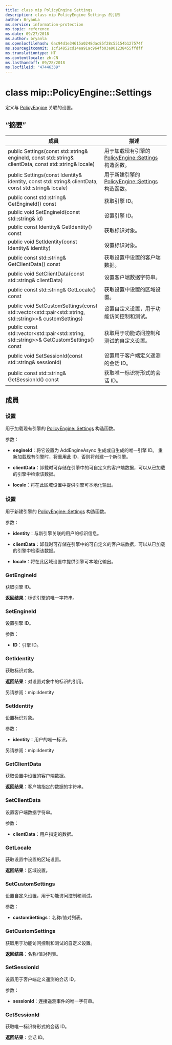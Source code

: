 ```yaml
---
title: class mip PolicyEngine Settings
description: class mip PolicyEngine Settings 的引用
author: BryanLa
ms.service: information-protection
ms.topic: reference
ms.date: 09/27/2018
ms.author: bryanla
ms.openlocfilehash: 6ac94d1e34615a0248dac85f28c55154b127574f
ms.sourcegitcommit: 1cf14852cd14ea91ac964fb03a901238455ffdff
ms.translationtype: HT
ms.contentlocale: zh-CN
ms.lasthandoff: 09/28/2018
ms.locfileid: "47446339"
---
```

# <a name="class-mippolicyenginesettings"></a>class mip::PolicyEngine::Settings 
定义与 [PolicyEngine](class_mip_policyengine.md) 关联的设置。
  
## <a name="summary"></a>“摘要”
 成員                        | 描述                                
--------------------------------|---------------------------------------------
 public Settings(const std::string& engineId, const std::string& clientData, const std::string& locale)  |  用于加载现有引擎的 [PolicyEngine::Settings](class_mip_policyengine_settings.md) 构造函数。
 public Settings(const Identity& identity, const std::string& clientData, const std::string& locale)  |  用于新建引擎的 [PolicyEngine::Settings](class_mip_policyengine_settings.md) 构造函数。
 public const std::string& GetEngineId() const  |  获取引擎 ID。
 public void SetEngineId(const std::string& id)  |  设置引擎 ID。
 public const Identity& GetIdentity() const  |  获取标识对象。
 public void SetIdentity(const Identity& identity)  |  设置标识对象。
 public const std::string& GetClientData() const  |  获取设置中设置的客户端数据。
 public void SetClientData(const std::string& clientData)  |  设置客户端数据字符串。
 public const std::string& GetLocale() const  |  获取设置中设置的区域设置。
public void SetCustomSettings(const std::vector<std::pair<std::string, std::string>>& customSettings)  |  设置自定义设置，用于功能访问控制和测试。
public const std::vector<std::pair<std::string, std::string>>& GetCustomSettings() const  |  获取用于功能访问控制和测试的自定义设置。
 public void SetSessionId(const std::string& sessionId)  |  设置用于客户端定义遥测的会话 ID。
 public const std::string& GetSessionId() const  |  获取唯一标识符形式的会话 ID。
  
## <a name="members"></a>成員
  
### <a name="settings"></a>设置
用于加载现有引擎的 [PolicyEngine::Settings](class_mip_policyengine_settings.md) 构造函数。

参数：  
* **engineId**：将它设置为 AddEngineAsync 生成或自生成的唯一引擎 ID。 重新加载现有引擎时，将重用此 ID，否则将创建一个新引擎。 


* **clientData**：卸载时可存储在引擎中的可自定义的客户端数据，可以从已加载的引擎中检索该数据。 


* **locale**：将在此区域设置中提供引擎可本地化输出。


  
### <a name="settings"></a>设置
用于新建引擎的 [PolicyEngine::Settings](class_mip_policyengine_settings.md) 构造函数。

参数：  
* **identity**：与新引擎关联的用户的标识信息。 


* **clientData**：卸载时可存储在引擎中的可自定义的客户端数据，可以从已加载的引擎中检索该数据。 


* **locale**：将在此区域设置中提供引擎可本地化输出。


  
### <a name="getengineid"></a>GetEngineId
获取引擎 ID。

  
**返回结果**：标识引擎的唯一字符串。
  
### <a name="setengineid"></a>SetEngineId
设置引擎 ID。

参数：  
* **ID**：引擎 ID。


  
### <a name="getidentity"></a>GetIdentity
获取标识对象。

  
**返回结果**：对设置对象中的标识的引用。 
  
另请参阅：mip::Identity
  
### <a name="setidentity"></a>SetIdentity
设置标识对象。

参数：  
* **identity**：用户的唯一标识。 


  
另请参阅：mip::Identity
  
### <a name="getclientdata"></a>GetClientData
获取设置中设置的客户端数据。

  
**返回结果**：客户端指定的数据的字符串。
  
### <a name="setclientdata"></a>SetClientData
设置客户端数据字符串。

参数：  
* **clientData**：用户指定的数据。


  
### <a name="getlocale"></a>GetLocale
获取设置中设置的区域设置。

  
**返回结果**：区域设置。
  
### <a name="setcustomsettings"></a>SetCustomSettings
设置自定义设置，用于功能访问控制和测试。

参数：  
* **customSettings**：名称/值对列表。


  
### <a name="getcustomsettings"></a>GetCustomSettings
获取用于功能访问控制和测试的自定义设置。

  
**返回结果**：名称/值对列表。
  
### <a name="setsessionid"></a>SetSessionId
设置用于客户端定义遥测的会话 ID。

参数：  
* **sessionId**：连接遥测事件的唯一字符串。


  
### <a name="getsessionid"></a>GetSessionId
获取唯一标识符形式的会话 ID。

  
**返回结果**：会话 ID。